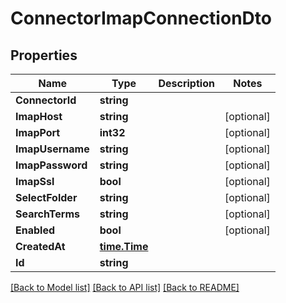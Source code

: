 # ConnectorImapConnectionDto

## Properties

Name | Type | Description | Notes
------------ | ------------- | ------------- | -------------
**ConnectorId** | **string** |  | 
**ImapHost** | **string** |  | [optional] 
**ImapPort** | **int32** |  | [optional] 
**ImapUsername** | **string** |  | [optional] 
**ImapPassword** | **string** |  | [optional] 
**ImapSsl** | **bool** |  | [optional] 
**SelectFolder** | **string** |  | [optional] 
**SearchTerms** | **string** |  | [optional] 
**Enabled** | **bool** |  | [optional] 
**CreatedAt** | [**time.Time**](time.Time) |  | 
**Id** | **string** |  | 

[[Back to Model list]](../README#documentation-for-models) [[Back to API list]](../README#documentation-for-api-endpoints) [[Back to README]](../README)


